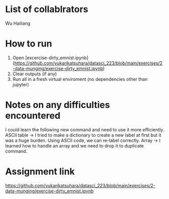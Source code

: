 # List of collablrators
Wu Hailiang

# How to run
1. Open [excercise-dirty_emnist.ipynb] (https://github.com/yukarikatsuhara/datasci_223/blob/main/exercises/2-data-munging/exercise-dirty_emnist.ipynb)
2. Clear outputs (if any)
3. Run all in a fresh virtual enviroment (no dependencies other than jupyter)

# Notes on any difficulties encountered
I could learn the following new command and need to use it more efficiently.
ASCII table -> I tried to make a dictionary to create a new label at first but it was a huge burden. Using ASCII code, we can re-label correctly.
Array -> I learned how to handle an array and we need to drop it to duplicate command.

# Assignment link
https://github.com/yukarikatsuhara/datasci_223/blob/main/exercises/2-data-munging/exercise-dirty_emnist.ipynb
